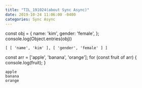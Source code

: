 ```yaml
---
title: "TIL_191024(about Sync Async)"
date: 2019-10-24 11:06:00 -0400
categories: Sync Async
---
```


const obj = {
name: 'kim',
gender: 'female',
};
console.log(Object.entries(obj))

```
[ [ 'name', 'kim' ], [ 'gender', 'female' ] ]
```

const arr = ['apple', 'banana', 'orange'];
for (const fruit of arr) {
console.log(fruit);
}

```
apple
banana
orange
```
